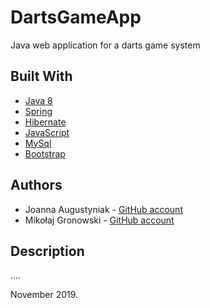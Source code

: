 # DartsGameApp

Java web application for a darts game system

## Built With

* [Java 8](http://www.oracle.com/technetwork/java/javase/downloads/jdk8-downloads-2133151.html)
* [Spring](https://spring.io/)
* [Hibernate](https://hibernate.org/)
* [JavaScript](https://www.javascript.com/)
* [MySql](https://www.mysql.com/)
* [Bootstrap](https://getbootstrap.com/)

## Authors
* Joanna Augustyniak  - [GitHub account](https://github.com/JAugustyniak)
* Mikołaj Gronowski - [GitHub account](https://github.com/MGroniu)

## Description
....


November 2019.
